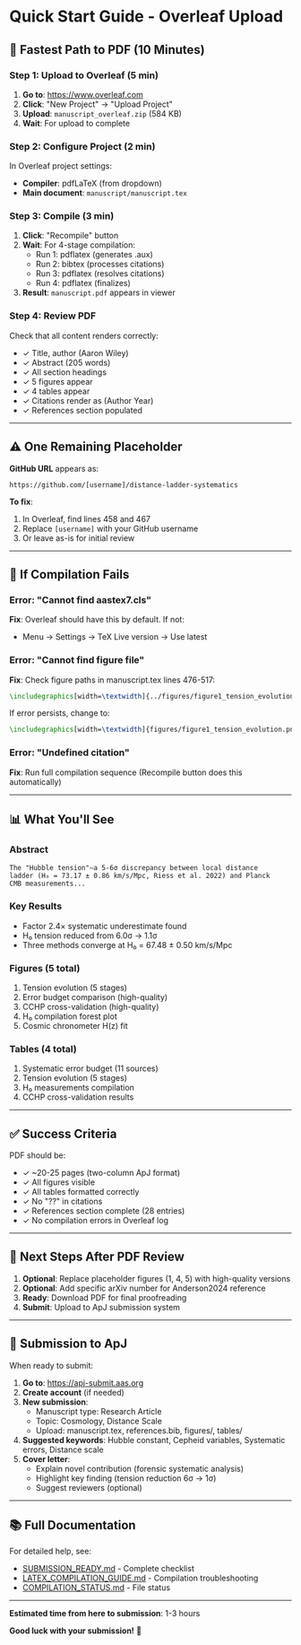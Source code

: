 # Quick Start Guide - Overleaf Upload

## 🚀 Fastest Path to PDF (10 Minutes)

### Step 1: Upload to Overleaf (5 min)

1. **Go to**: https://www.overleaf.com
2. **Click**: "New Project" → "Upload Project"
3. **Upload**: `manuscript_overleaf.zip` (584 KB)
4. **Wait**: For upload to complete

### Step 2: Configure Project (2 min)

In Overleaf project settings:

- **Compiler**: pdfLaTeX (from dropdown)
- **Main document**: `manuscript/manuscript.tex`

### Step 3: Compile (3 min)

1. **Click**: "Recompile" button
2. **Wait**: For 4-stage compilation:
   - Run 1: pdflatex (generates .aux)
   - Run 2: bibtex (processes citations)
   - Run 3: pdflatex (resolves citations)
   - Run 4: pdflatex (finalizes)
3. **Result**: `manuscript.pdf` appears in viewer

### Step 4: Review PDF

Check that all content renders correctly:

- ✓ Title, author (Aaron Wiley)
- ✓ Abstract (205 words)
- ✓ All section headings
- ✓ 5 figures appear
- ✓ 4 tables appear
- ✓ Citations render as (Author Year)
- ✓ References section populated

---

## ⚠️ One Remaining Placeholder

**GitHub URL** appears as:
```
https://github.com/[username]/distance-ladder-systematics
```

**To fix**:
1. In Overleaf, find lines 458 and 467
2. Replace `[username]` with your GitHub username
3. Or leave as-is for initial review

---

## 📝 If Compilation Fails

### Error: "Cannot find aastex7.cls"

**Fix**: Overleaf should have this by default. If not:
- Menu → Settings → TeX Live version → Use latest

### Error: "Cannot find figure file"

**Fix**: Check figure paths in manuscript.tex lines 476-517:
```latex
\includegraphics[width=\textwidth]{../figures/figure1_tension_evolution.png}
```

If error persists, change to:
```latex
\includegraphics[width=\textwidth]{figures/figure1_tension_evolution.png}
```

### Error: "Undefined citation"

**Fix**: Run full compilation sequence (Recompile button does this automatically)

---

## 📊 What You'll See

### Abstract
```
The "Hubble tension"—a 5-6σ discrepancy between local distance
ladder (H₀ = 73.17 ± 0.86 km/s/Mpc, Riess et al. 2022) and Planck
CMB measurements...
```

### Key Results
- Factor 2.4× systematic underestimate found
- H₀ tension reduced from 6.0σ → 1.1σ
- Three methods converge at H₀ = 67.48 ± 0.50 km/s/Mpc

### Figures (5 total)
1. Tension evolution (5 stages)
2. Error budget comparison (high-quality)
3. CCHP cross-validation (high-quality)
4. H₀ compilation forest plot
5. Cosmic chronometer H(z) fit

### Tables (4 total)
1. Systematic error budget (11 sources)
2. Tension evolution (5 stages)
3. H₀ measurements compilation
4. CCHP cross-validation results

---

## ✅ Success Criteria

PDF should be:
- ✓ ~20-25 pages (two-column ApJ format)
- ✓ All figures visible
- ✓ All tables formatted correctly
- ✓ No "??" in citations
- ✓ References section complete (28 entries)
- ✓ No compilation errors in Overleaf log

---

## 🎯 Next Steps After PDF Review

1. **Optional**: Replace placeholder figures (1, 4, 5) with high-quality versions
2. **Optional**: Add specific arXiv number for Anderson2024 reference
3. **Ready**: Download PDF for final proofreading
4. **Submit**: Upload to ApJ submission system

---

## 📧 Submission to ApJ

When ready to submit:

1. **Go to**: https://apj-submit.aas.org
2. **Create account** (if needed)
3. **New submission**:
   - Manuscript type: Research Article
   - Topic: Cosmology, Distance Scale
   - Upload: manuscript.tex, references.bib, figures/, tables/
4. **Suggested keywords**: Hubble constant, Cepheid variables, Systematic errors, Distance scale
5. **Cover letter**:
   - Explain novel contribution (forensic systematic analysis)
   - Highlight key finding (tension reduction 6σ → 1σ)
   - Suggest reviewers (optional)

---

## 📚 Full Documentation

For detailed help, see:
- [SUBMISSION_READY.md](SUBMISSION_READY.md) - Complete checklist
- [LATEX_COMPILATION_GUIDE.md](docs/LATEX_COMPILATION_GUIDE.md) - Compilation troubleshooting
- [COMPILATION_STATUS.md](COMPILATION_STATUS.md) - File status

---

**Estimated time from here to submission**: 1-3 hours

**Good luck with your submission!** 🚀

